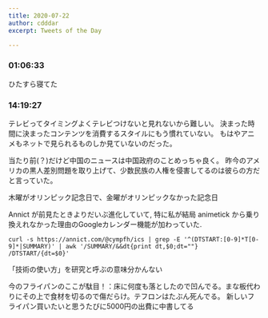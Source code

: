 ```yaml
---
title: 2020-07-22
author: cdddar
excerpt: Tweets of the Day

---
```


### 01:06:33

ひたすら寝てた

### 14:19:27

テレビってタイミングよくテレビつけないと見れないから難しい。
決まった時間に決まったコンテンツを消費するスタイルにもう慣れていない。
もはやアニメもネットで見られるものしか見ていないのだった。

当たり前(？)だけど中国のニュースは中国政府のことめっちゃ良く。
昨今のアメリカの黒人差別問題を取り上げて、少数民族の人権を侵害してるのは彼らの方だと言っていた。

木曜がオリンピック記念日で、金曜がオリンピックなかった記念日

Annict が前見たときよりだいぶ進化していて,
特に私が結局 animetick から乗り換えれなかった理由のGoogleカレンダー機能が加わっていた.

```
curl -s https://annict.com/@cympfh/ics | grep -E '^(DTSTART:[0-9]*T[0-9]*|SUMMARY)' | awk '/SUMMARY/&&dt{print dt,$0;dt=""} /DTSTART/{dt=$0}'
```

「技術の使い方」を研究と呼ぶの意味分かんない

今のフライパンのここが駄目！：床に何度も落としたので凹んでる。まな板代わりにその上で食材を切るので傷だらけ。テフロンはたぶん死んでる。
新しいフライパン買いたいと思うたびに5000円の出費に中書してる

